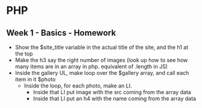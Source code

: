 # PHP

## Week 1 - Basics - Homework

* Show the $site_title variable in the actual title of the site, and the h1 at the top
* Make the h3 say the right number of images (look up how to see how many items are in an array in php. equivalent of .length in JS)
* Inside the gallery UL, make loop over the $gallery array, and call each item in it $photo
  * Inside the loop, for each photo, make an LI. 
    * Inside that LI put image with the src coming from the array data
    * Inside that LI put an h4 with the name coming from the array data